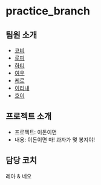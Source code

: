 # practice_branch

## 팀원 소개
- [코비](https://github.com/sujin9/practice_branch/blob/dev/covy.md)
- [로피](https://github.com/sujin9/practice_branch/blob/dev/%EB%A1%9C%ED%94%BC.md)
- [하티](https://github.com/sujin9/practice_branch/blob/dev/hottea.md)
- [여우](fox.md)
- [케로](https://github.com/sujin9/practice_branch/blob/dev/kero.md)
- [이리내](https://github.com/sujin9/practice_branch/blob/dev/%EC%9D%B4%EB%A6%AC%EB%82%B4.md)
- [호이](https://github.com/sujin9/practice_branch/blob/dev/hoy.md)

## 프로젝트 소개
- 프로젝트: 이돈이면
- 내용: 이돈이면 마! 과자가 몇 봉지야!

## 담당 코치
레아 & 네오
